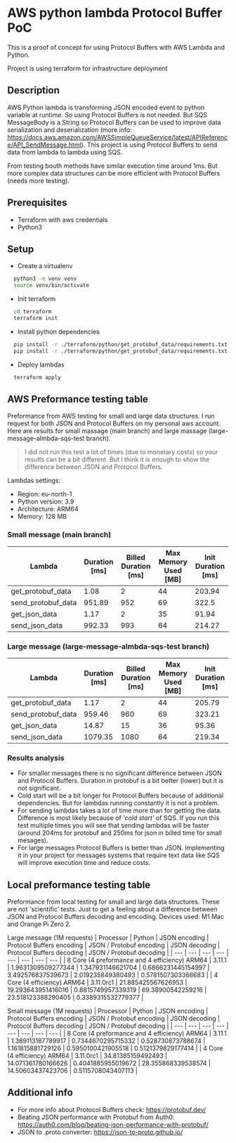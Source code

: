 # AWS python lambda Protocol Buffer PoC

This is a proof of concept for using Protocol Buffers with AWS Lambda and Python.

Project is using terraform for infrastructure deployment

## Description
AWS Python lambda is transforming JSON encoded event to python variable at runtime. So using Protocol Buffers is not needed. But SQS MessageBody is a String so Protocol Buffers can be used to improve data serialization and deserialization (more info: https://docs.aws.amazon.com/AWSSimpleQueueService/latest/APIReference/API_SendMessage.html). This project is using Protocol Buffers to send data from lambda to lambda using SQS. 

From testing bouth methods have similar execution time around 1ms. But more complex data structures can be more efficient with Protocol Buffers (needs more testing).

## Prerequisites

- Terraform with aws credentials
- Python3

## Setup

- Create a virtualenv 
```bash
  python3 -m venv venv
  source venv/bin/activate
  ```
- Init terraform
```bash
  cd terraform
  terraform init
  ```

- Install python dependencies
```bash
  pip install -r ./terraform/python/get_protobuf_data/requirements.txt --target ./terraform/python/get_protobuf_data
  pip install -r ./terraform/python/get_protobuf_data/requirements.txt --target ./terraform/python/send_protobuf_data
  ```

- Deploy lambdas
```bash
  terraform apply
  ```

## AWS Preformance testing table
Preformance from AWS testing for small and large data structures. I run request for both JSON and Protocol Buffers on my personal aws account. Here are results for small massage (main branch) and large massage (large-message-almbda-sqs-test branch).

> I did not run this test a lot of times (due to monetary costs) so your results can be a bit different. But I think it is enough to show the difference between JSON and Protocol Buffers.

Lambdas settings:
- Region: eu-north-1
- Python version: 3.9
- Architecture: ARM64
- Memory: 128 MB

### Small message (main branch)
| Lambda | Duration [ms] | Billed Duration [ms] | Max Memory Used [MB] | Init Duration [ms] |
| --- | --- | --- | --- | --- |
| get_protobuf_data | 1.08 | 2 | 44 | 203.94 |
| send_protobuf_data | 951.89 | 952 | 69 | 322.5 |
| get_json_data | 1.17 | 2 | 35 | 91.94 |
| send_json_data | 992.33 | 993 | 64 | 214.27 |

### Large message (large-message-almbda-sqs-test branch)
| Lambda | Duration [ms] | Billed Duration [ms] | Max Memory Used [MB] | Init Duration [ms] |
| --- | --- | --- | --- | --- |
| get_protobuf_data | 1.17 | 2 | 44 | 205.79 |
| send_protobuf_data | 959.46 | 960 | 69 | 323.21 |
| get_json_data | 14.87 | 15 | 36 | 95.36 |
| send_json_data | 1079.35 | 1080 | 64 | 219.34 |

### Results analysis
* For smaller messages there is no significant difference between JSON and Protocol Buffers. Duration in protobuf is a bit better (lower) but it is not significant.
* Cold start will be a bit longer for Protocol Buffers because of additional dependencies. But for lambdas running constantly it is not a problem.
* For sending lambdas takes a lot of time more than for getting the data. Difference is most likely because of *'cold start'* of SQS. If you run this test multiple times you will see that sending lambdas will be faster (around 204ms for protobuf and 250ms for json in billed time for small mesages). 
* For large messages Protocol Buffers is better than JSON. Implementing it in your project for messages systems that require text data like SQS will improve execution time and reduce costs.

## Local preformance testing table
Preformance from local testing for small and large data structures. These are not 'scientific' tests. Just to get a feeling about a difference between JSON and Protocol Buffers decoding and encoding. Devices used: M1 Mac and Orange Pi Zero 2.

Large message (1M requests)
| Processor | Python | JSON encoding | Protocol Buffers encoding | JSON / Protobuf encoding | JSON decoding | Protocol Buffers decoding | JSON / Protobuf decoding |
| --- | --- | --- | --- | --- | --- | --- | --- |
| 8 Core (4 preformance and 4 efficiency) ARM64  | 3.11.1 | 1.9631309509277344 | 1.347931146621704 | 0.6866231445154997 | 3.492576837539673 | 2.019235849380493 | 0.5781507303366683 |
| 4 Core (4 efficiency) ARM64 | 3.11.0rc1 | 21.885425567626953 | 19.293643951416016 | 0.8815749957339319 | 69.38900542259216 | 23.518123388290405 | 0.3389315532779377 |

Small message (1M requests)
| Processor | Python | JSON encoding | Protocol Buffers encoding | JSON / Protobuf encoding | JSON decoding | Protocol Buffers decoding | JSON / Protobuf decoding |
| --- | --- | --- | --- | --- | --- | --- | --- |
| 8 Core (4 preformance and 4 efficiency) ARM64  | 3.11.1 | 1.389113187789917 | 0.7344670295715332 | 0.528730873788674 | 1.161815881729126 | 0.5950100421905518 | 0.5121379829177414 |
| 4 Core (4 efficiency) ARM64 | 3.11.0rc1 | 34.81385159492493 | 14.071361780166626 | 0.4041885955019672 | 28.355868339538574 | 14.50603437423706 | 0.5115708043407113 |

## Additional info
- For more info about Protocol Buffers check: https://protobuf.dev/
- Beating JSON performance with Protobuf from Auth0: https://auth0.com/blog/beating-json-performance-with-protobuf/
- JSON to .proto converter: https://json-to-proto.github.io/